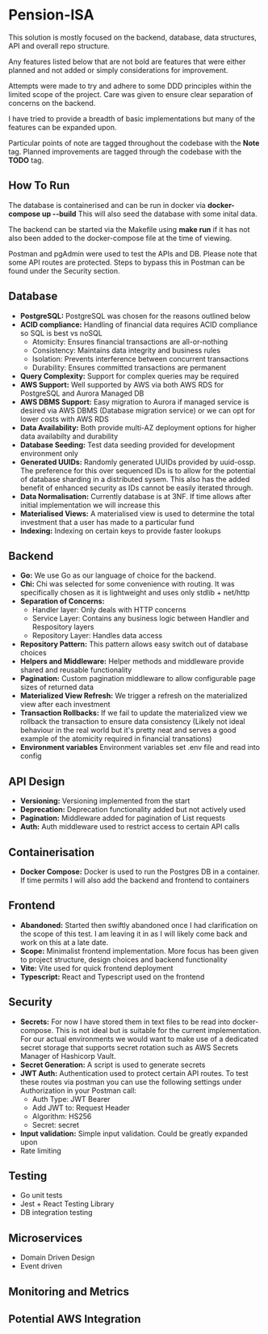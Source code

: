 # Pension-ISA
This solution is mostly focused on the backend, database, data structures, API and overall repo structure.

Any features listed below that are not bold are features that were either planned and not added or simply considerations for improvement.

Attempts were made to try and adhere to some DDD principles within the limited scope of the project. Care was given to ensure clear separation of concerns on the backend.

I have tried to provide a breadth of basic implementations but many of the features can be expanded upon.

Particular points of note are tagged throughout the codebase with the **Note** tag.
Planned improvements are tagged through the codebase with the **TODO** tag.

## How To Run
The database is containerised and can be run in docker via **docker-compose up  --build**
This will also seed the database with some inital data.

The backend can be started via the Makefile using **make run** if it has not also been added to the docker-compose file at the time of viewing.

Postman and pgAdmin were used to test the APIs and DB. Please note that some API routes are protected. Steps to bypass this in Postman can be found under the Security section.

## Database
- **PostgreSQL:** PostgreSQL was chosen for the reasons outlined below
- **ACID compliance:** Handling of financial data requires ACID compliance so SQL is best vs noSQL
    - Atomicity: Ensures financial transactions are all-or-nothing
    - Consistency: Maintains data integrity and business rules
    - Isolation: Prevents interference between concurrent transactions
    - Durability: Ensures committed transactions are permanent
- **Query Complexity:** Support for complex queries may be required
- **AWS Support:** Well supported by AWS via both AWS RDS for PostgreSQL and Aurora Managed DB
- **AWS DBMS Support:** Easy migration to Aurora if managed service is desired via AWS DBMS (Database migration service) or we can opt for lower costs with AWS RDS
- **Data Availability:** Both provide multi-AZ deployment options for higher data availabilty and durability
- **Database Seeding:** Test data seeding provided for development environment only
- **Generated UUIDs:** Randomly generated UUIDs provided by uuid-ossp. The preference for this over sequenced IDs is to allow for the potential of database sharding in a distributed sysem. This also has the added benefit of enhanced security as IDs cannot be easily iterated through.
- **Data Normalisation:** Currently database is at 3NF. If time allows after initial implementation we will increase this
- **Materialised Views:** A materialised view is used to determine the total investment that a user has made to a particular fund
- **Indexing:** Indexing on certain keys to provide faster lookups

## Backend
- **Go:** We use Go as our language of choice for the backend.
- **Chi:** Chi was selected for some convenience with routing. It was specifically chosen as it is lightweight and uses only stdlib + net/http
- **Separation of Concerns:**
    - Handler layer: Only deals with HTTP concerns
    - Service Layer: Contains any business logic between Handler and Respository layers
    - Repository Layer: Handles data access
- **Repository Pattern:** This pattern allows easy switch out of database choices
- **Helpers and Middleware:** Helper methods and middleware provide shared and reusable functionality
- **Pagination:** Custom pagination middleware to allow configurable page sizes of returned data
- **Materialized View Refresh:** We trigger a refresh on the materialized view after each investment
- **Transaction Rollbacks:** If we fail to update the materialized view we rollback the transaction to ensure data consistency (Likely not ideal behaviour in the real world but it's pretty neat and serves a good example of the atomicity required in financial transations)
- **Environment variables** Environment variables set .env file and read into config

## API Design
- **Versioning:** Versioning implemented from the start
- **Deprecation:** Deprecation functionality added but not actively used
- **Pagination:** Middleware added for pagination of List requests
- **Auth:** Auth middleware used to restrict access to certain API calls 

## Containerisation
- **Docker Compose:** Docker is used to run the Postgres DB in a container. If time permits I will also add the backend and frontend to containers

## Frontend
- **Abandoned:** Started then swiftly abandoned once I had clarification on the scope of this test. I am leaving it in as I will likely come back and work on this at a late date.
- **Scope:** Minimalist frontend implementation. More focus has been given to project structure, design choices and backend functionality
- **Vite:** Vite used for quick frontend deployment
- **Typescript:** React and Typescript used on the frontend

## Security
- **Secrets:** For now I have stored them in text files to be read into docker-compose. This is not ideal but is suitable for the current implementation. For our actual environments we would want to make use of a dedicated secret storage that supports secret rotation such as AWS Secrets Manager of Hashicorp Vault.
- **Secret Generation:** A script is used to generate secrets
- **JWT Auth:** Authentication used to protect certain API routes. To test these routes via postman you can use the following settings under Authorization in your Postman call:
    - Auth Type: JWT Bearer
    - Add JWT to: Request Header
    - Algorithm: HS256
    - Secret: secret
- **Input validation:** Simple input validation. Could be greatly expanded upon
- Rate limiting

## Testing
- Go unit tests
- Jest + React Testing Library
- DB integration testing

## Microservices
- Domain Driven Design
- Event driven

## Monitoring and Metrics ##

## Potential AWS Integration ##


